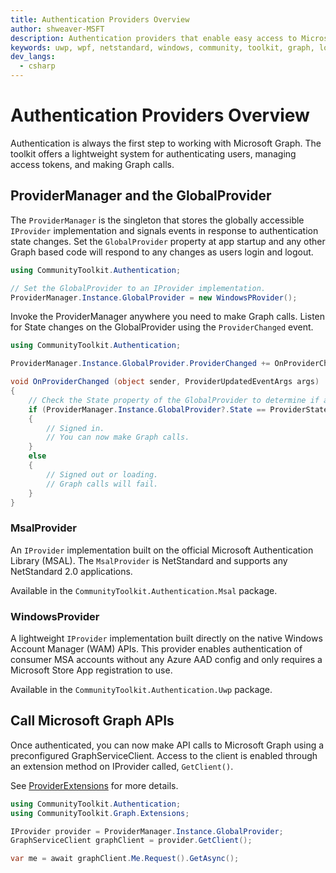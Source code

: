```yaml
---
title: Authentication Providers Overview
author: shweaver-MSFT
description: Authentication providers that enable easy access to Microsoft Graph APIs.
keywords: uwp, wpf, netstandard, windows, community, toolkit, graph, login, authentication, provider, providers, identity, msa, wam
dev_langs:
  - csharp
---
```


# Authentication Providers Overview

Authentication is always the first step to working with Microsoft Graph. 
The toolkit offers a lightweight system for authenticating users, managing access tokens, and making Graph calls. 

## ProviderManager and the GlobalProvider

The `ProviderManager` is the singleton that stores the globally accessible `IProvider` implementation and signals events in response to authentication state changes. 
Set the `GlobalProvider` property at app startup and any other Graph based code will respond to any changes as users login and logout.

```csharp
using CommunityToolkit.Authentication;

// Set the GlobalProvider to an IProvider implementation.
ProviderManager.Instance.GlobalProvider = new WindowsPRovider();
```

Invoke the ProviderManager anywhere you need to make Graph calls. 
Listen for State changes on the GlobalProvider using the `ProviderChanged` event.  

```csharp
using CommunityToolkit.Authentication;

ProviderManager.Instance.GlobalProvider.ProviderChanged += OnProviderChanged;

void OnProviderChanged (object sender, ProviderUpdatedEventArgs args) 
{
    // Check the State property of the GlobalProvider to determine if a user is signed in or not. 
    if (ProviderManager.Instance.GlobalProvider?.State == ProviderState.SignedIn)
    {
        // Signed in.
        // You can now make Graph calls.
    }
    else
    {
        // Signed out or loading.
        // Graph calls will fail.
    }
}
```

### MsalProvider
An `IProvider` implementation built on the official Microsoft Authentication Library (MSAL). 
The `MsalProvider` is NetStandard and supports any NetStandard 2.0 applications.

Available in the `CommunityToolkit.Authentication.Msal` package.

### WindowsProvider
A lightweight `IProvider` implementation built directly on the native Windows Account Manager (WAM) APIs.
This provider enables authentication of consumer MSA accounts without any Azure AAD config and only requires a Microsoft Store App registration to use.

Available in the `CommunityToolkit.Authentication.Uwp` package.

## Call Microsoft Graph APIs
Once authenticated, you can now make API calls to Microsoft Graph using a preconfigured GraphServiceClient. Access to the client is enabled through an extension method on IProvider called, `GetClient()`.

See [ProviderExtensions]() for more details. 

```csharp
using CommunityToolkit.Authentication;
using CommunityToolkit.Graph.Extensions;

IProvider provider = ProviderManager.Instance.GlobalProvider;
GraphServiceClient graphClient = provider.GetClient();

var me = await graphClient.Me.Request().GetAsync();
```
